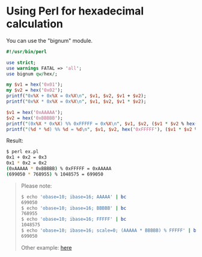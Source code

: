 # Using Perl for hexadecimal calculation

You can use the "bignum" module.

```perl
#!/usr/bin/perl

use strict;
use warnings FATAL => 'all';
use bignum qw/hex/;

my $v1 = hex('0x01');
my $v2 = hex('0x02');
printf("0x%X + 0x%X = 0x%X\n", $v1, $v2, $v1 + $v2);
printf("0x%X * 0x%X = 0x%X\n", $v1, $v2, $v1 * $v2);

$v1 = hex('0xAAAAA');
$v2 = hex('0xBBBBB');
printf("(0x%X * 0x%X) %% 0xFFFFF = 0x%X\n", $v1, $v2, ($v1 * $v2 % hex('0xFFFFF')));
printf("(%d * %d) %% %d = %d\n", $v1, $v2, hex('0xFFFFF'), ($v1 * $v2 % hex('0xFFFFF')));
```

Result:

```bash
$ perl ex.pl 
0x1 + 0x2 = 0x3
0x1 * 0x2 = 0x2
(0xAAAAA * 0xBBBBB) % 0xFFFFF = 0xAAAAA
(699050 * 768955) % 1048575 = 699050
```

> Please note:
>
> ```bash
> $ echo 'obase=10; ibase=16; AAAAA' | bc
> 699050
> $ echo 'obase=10; ibase=16; BBBBB' | bc
> 768955
> $ echo 'obase=10; ibase=16; FFFFF' | bc
> 1048575
> $ echo 'obase=10; ibase=16; scale=0; (AAAAA * BBBBB) % FFFFF' | bc
> 699050
> ```
>
> Other example: [here](../tools/mapping.pl)
